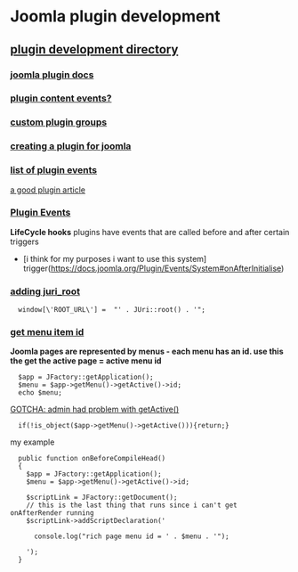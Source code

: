 # Joomla plugin development

## [plugin development directory](https://docs.joomla.org/Plugin/Events/System)
### [joomla plugin docs](https://docs.joomla.org/J3.x:Creating_a_content_plugin)
### [plugin content events?](https://docs.joomla.org/Plugin/Events/Content)
### [custom plugin groups](https://docs.joomla.org/Supporting_plugins_in_your_component#Load_The_Right_Plugin_Group)
### [creating a plugin for joomla](https://docs.joomla.org/J3.x:Creating_a_Plugin_for_Joomla)
### [list of plugin events](https://docs.joomla.org/Plugin/Events/System)

[a good plugin article](https://webhostingmedia.net/start-joomla-plugin-development/)

### [Plugin Events](https://docs.joomla.org/Plugin/Events)
**LifeCycle hooks**
plugins have events that are called before and after certain triggers
- [i think for my purposes i want to use this system] trigger(https://docs.joomla.org/Plugin/Events/System#onAfterInitialise)

### [adding juri_root](https://stackoverflow.com/questions/39794805/get-site-root-url-in-javascript)
```
  window[\'ROOT_URL\'] =  "' . JUri::root() . '";
```

### [get menu item id](https://stackoverflow.com/questions/19067435/joomla-get-menu-item-id)
**Joomla pages are represented by menus - each menu has an id. use this the get the active page = active menu id**
```
  $app = JFactory::getApplication();
  $menu = $app->getMenu()->getActive()->id;
  echo $menu;
```
[GOTCHA: admin had problem with getActive()](https://joomla.stackexchange.com/questions/10012/menu-getactive-returns-trying-to-get-property-of-non-object-in-search-compon)
```
  if(!is_object($app->getMenu()->getActive())){return;}
```

my example
```
  public function onBeforeCompileHead()
  {
    $app = JFactory::getApplication();
    $menu = $app->getMenu()->getActive()->id;

    $scriptLink = JFactory::getDocument();
    // this is the last thing that runs since i can't get onAfterRender running
    $scriptLink->addScriptDeclaration('

      console.log("rich page menu id = ' . $menu . '");

    ');
  }
```
